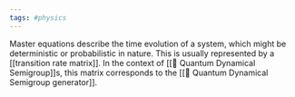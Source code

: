 ```yaml
---
tags: #physics 
---
```

Master equations describe the time evolution of a system, which might be deterministic or probabilistic in nature. This is usually represented by a [[transition rate matrix]]. In the context of [[📘 Quantum Dynamical Semigroup]]s, this matrix corresponds to the [[📘 Quantum Dynamical Semigroup generator]].